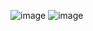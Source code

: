 ![image](https://user-images.githubusercontent.com/49730521/89522280-97670e80-d7fe-11ea-8e4f-f6aa38680825.png)
![image](https://user-images.githubusercontent.com/49730521/89522337-ae0d6580-d7fe-11ea-9ad4-b44f7cc63534.png)
